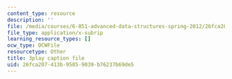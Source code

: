 ```yaml
---
content_type: resource
description: ''
file: /media/courses/6-851-advanced-data-structures-spring-2012/26fca207413b95859039b76237b69de5_WqCWghETNDc.srt
file_type: application/x-subrip
learning_resource_types: []
ocw_type: OCWFile
resourcetype: Other
title: 3play caption file
uid: 26fca207-413b-9585-9039-b76237b69de5
---
```

